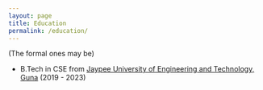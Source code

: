 ```yaml
---
layout: page
title: Education
permalink: /education/
---
```

(The formal ones may be)

  -   B.Tech in CSE from [Jaypee University of Engineering and Technology, Guna](https://www.juet.ac.in/) (2019 - 2023)
